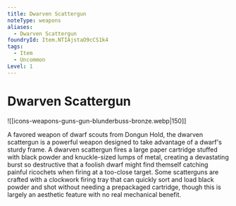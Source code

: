 ```yaml
---
title: Dwarven Scattergun
noteType: weapons
aliases:
  - Dwarven Scattergun
foundryId: Item.NTIAjstaO9cCS1k4
tags:
  - Item
  - Uncommon
Level: 1
---
```


# Dwarven Scattergun
![[icons-weapons-guns-gun-blunderbuss-bronze.webp|150]]

A favored weapon of dwarf scouts from Dongun Hold, the dwarven scattergun is a powerful weapon designed to take advantage of a dwarf's sturdy frame. A dwarven scattergun fires a large paper cartridge stuffed with black powder and knuckle-sized lumps of metal, creating a devastating burst so destructive that a foolish dwarf might find themself catching painful ricochets when firing at a too-close target. Some scatterguns are crafted with a clockwork firing tray that can quickly sort and load black powder and shot without needing a prepackaged cartridge, though this is largely an aesthetic feature with no real mechanical benefit.
